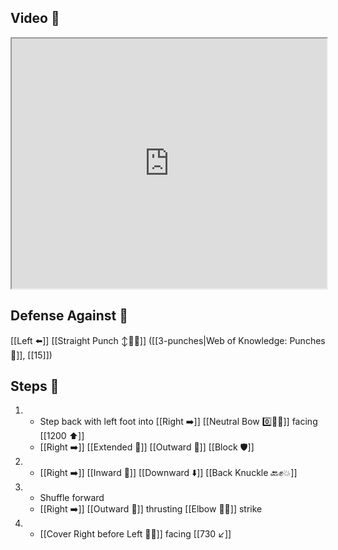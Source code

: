 ## Video 🎥

<iframe src="https://www.youtube.com/embed/2-gYff6eCIs" width="100%" height="400"></iframe>

## Defense Against 🤺

[[Left ⬅️]] [[Straight Punch ↕️👊💥]] ([[3-punches|Web of Knowledge: Punches 👊]], [[15]])

## Steps 👣

1. - Step back with left foot into [[Right ➡️]] [[Neutral Bow 0️⃣🧍‍♂️]] facing [[1200 ⬆️]] 
    - [[Right ➡️]] [[Extended 📏]] [[Outward 🔼]] [[Block 🛡️]]
2. - [[Right ➡️]] [[Inward 🔽]] [[Downward ⬇️]] [[Back Knuckle 🔙✊💥]]
3. - Shuffle forward
    - [[Right ➡️]] [[Outward 🔼]] thrusting [[Elbow 💪💥]] strike
4. - [[Cover Right before Left 🦶🔄]] facing [[730 ↙️]]
